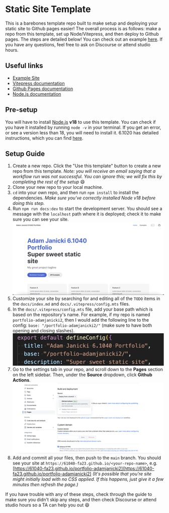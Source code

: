 # Static Site Template

This is a barebones template repo built to make setup and deploying your static site to Github pages easier! The overall process is as follows: make a repo from this template, set up Node/Vitepress, and then deploy to Github pages. The steps are detailed below! You can check out an example [here](https://61040-fa23.github.io/portfolio-adamjanicki2). If you have any questions, feel free to ask on Discourse or attend studio hours.

## Useful links

- [Example Site](https://61040-fa23.github.io/portfolio-adamjanicki2)
- [Vitepress documentation](https://vitepress.dev/)
- [Github Pages documentation](https://docs.github.com/en/pages/getting-started-with-github-pages/about-github-pages)
- [Node.js documentation](https://nodejs.org/en/docs/)

## Pre-setup

You will have to install [Node.js](https://nodejs.org/en/) **v18** to use this template. You can check if you have it installed by running `node -v` in your terminal. If you get an error, or see a version less than 18, you will need to install it. 6.1020 has detailed instructions, which you can find [here](https://web.mit.edu/6.102/www/sp23/tools/getting-started/#install_node).

## Setup Guide

1. Create a new repo. Click the "Use this template" button to create a new repo from this template. _Note: you will receive an email saying that a workflow run was not successful. You can ignore this; we will fix this by completing the rest of the setup_ :smile:
2. Clone your new repo to your local machine.
3. `cd` into your own repo, and then run `npm install` to install the dependencies. _Make sure you've correctly installed Node v18 before doing this step._
4. Run `npm run docs:dev` to start the development server. You should see a message with the `localhost` path where it is deployed; check it to make sure you can see your site.
   ![Sample site](assets/images/sample-site.png)
5. Customize your site by searching for and editing all of the `TODO` items in the `docs/index.md` and `docs/.vitepress/config.mts` files.
6. In the `docs/.vitepress/config.mts` file, add your base path which is based on the repository's name. For example, if my repo is named `portfolio-adamjanicki2`, then I would add the following line to the config: `base: "/portfolio-adamjanicki2/"` (make sure to have both opening and closing slashes).
   ![Base path example](assets/images/base-url.png)
7. Go to the settings tab in your repo, and scroll down to the **Pages** section on the left sidebar. Then, under the **Source** dropdown, click **Github Actions**.
   ![Actions config](assets/images/gh-actions.png)
8. Add and commit all your files, then push to the `main` branch. You should see your site at `https://61040-fa23.github.io/<your-repo-name>`, e.g. [https://61040-fa23.github.io/portfolio-adamjanicki2](https://61040-fa23.github.io/portfolio-adamjanicki2) _(It's possible that you're site might initially load with no CSS applied. If this happens, just give it a few minutes then refresh the page.)_

If you have trouble with any of these steps, check through the guide to make sure you didn't skip any steps, and then check Discourse or attend studio hours so a TA can help you out :smile:
